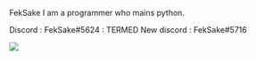 FekSake
I am a programmer who mains python. 

Discord : FekSake#5624 : TERMED
New discord : FekSake#5716

<a>
    <img src="https://komarev.com/ghpvc/?username=feksake">
</a>
